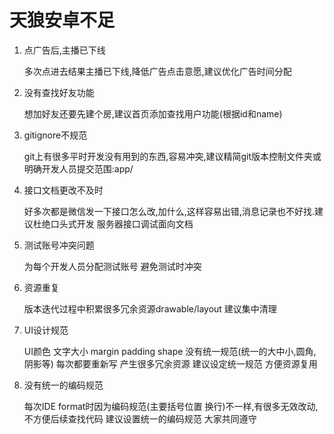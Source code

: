 # 天狼安卓不足

1. 点广告后,主播已下线

    多次点进去结果主播已下线,降低广告点击意愿,建议优化广告时间分配

2. 没有查找好友功能

    想加好友还要先建个房,建议首页添加查找用户功能(根据id和name)

3. gitignore不规范

    git上有很多平时开发没有用到的东西,容易冲突,建议精简git版本控制文件夹或明确开发人员提交范围:app/

4. 接口文档更改不及时

    好多次都是微信发一下接口怎么改,加什么,这样容易出错,消息记录也不好找.建议杜绝口头式开发 服务器接口调试面向文档

5. 测试账号冲突问题

    为每个开发人员分配测试账号 避免测试时冲突

6. 资源重复

    版本迭代过程中积累很多冗余资源drawable/layout  建议集中清理

7. UI设计规范

    UI颜色 文字大小 margin padding shape 没有统一规范(统一的大中小,圆角,阴影等) 每次都要重新写 产生很多冗余资源 建议设定统一规范 方便资源复用

8. 没有统一的编码规范

    每次IDE format时因为编码规范(主要括号位置 换行)不一样,有很多无效改动,不方便后续查找代码  建议设置统一的编码规范 大家共同遵守
